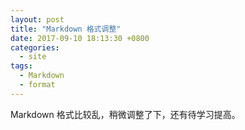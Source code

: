 ```yaml
---
layout: post
title: "Markdown 格式调整"
date: 2017-09-10 18:13:30 +0800
categories:
  - site
tags:
  - Markdown
  - format
---
```


Markdown 格式比较乱，稍微调整了下，还有待学习提高。
